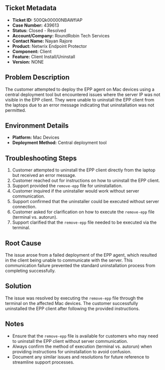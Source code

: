 ## Ticket Metadata
- **Ticket ID:** 500Qk00000NBAWfIAP
- **Case Number:** 439613
- **Status:** Closed - Resolved
- **Account/Company:** RoundRobin Tech Services
- **Contact Name:** Nayan Rajore
- **Product:** Netwrix Endpoint Protector
- **Component:** Client
- **Feature:** Client Install/Uninstall
- **Version:** NONE

## Problem Description
The customer attempted to deploy the EPP agent on Mac devices using a central deployment tool but encountered issues where the server IP was not visible in the EPP client. They were unable to uninstall the EPP client from the laptops due to an error message indicating that uninstallation was not permitted.

## Environment Details
- **Platform:** Mac Devices
- **Deployment Method:** Central deployment tool

## Troubleshooting Steps
1. Customer attempted to uninstall the EPP client directly from the laptop but received an error message.
2. Customer reached out for instructions on how to uninstall the EPP client.
3. Support provided the `remove-epp` file for uninstallation.
4. Customer inquired if the uninstaller would work without server communication.
5. Support confirmed that the uninstaller could be executed without server connection.
6. Customer asked for clarification on how to execute the `remove-epp` file (terminal vs. autorun).
7. Support clarified that the `remove-epp` file needed to be executed via the terminal.

## Root Cause
The issue arose from a failed deployment of the EPP agent, which resulted in the client being unable to communicate with the server. This communication failure prevented the standard uninstallation process from completing successfully.

## Solution
The issue was resolved by executing the `remove-epp` file through the terminal on the affected Mac devices. The customer successfully uninstalled the EPP client after following the provided instructions.

## Notes
- Ensure that the `remove-epp` file is available for customers who may need to uninstall the EPP client without server communication.
- Always confirm the method of execution (terminal vs. autorun) when providing instructions for uninstallation to avoid confusion.
- Document any similar issues and resolutions for future reference to streamline support processes.